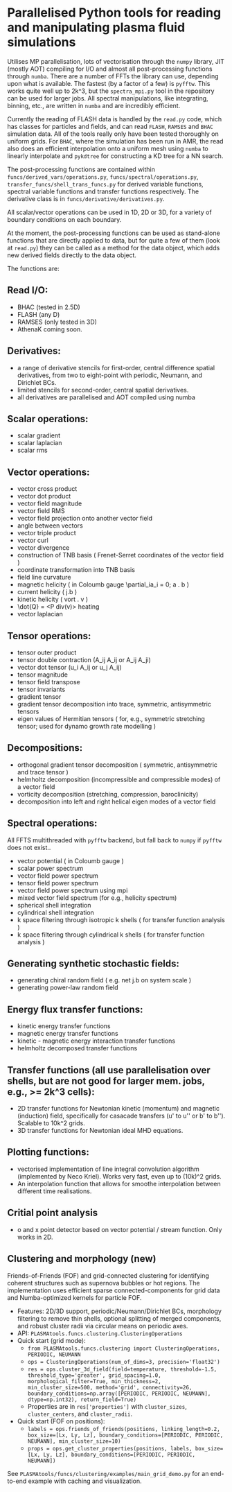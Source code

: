 # Parallelised Python tools for reading and manipulating plasma fluid simulations

Utilises MP parallelisation, lots of vectorisation through the `numpy` library, JIT (mostly AOT) compiling for I/O and almost all post-processing functions through `numba`. There are a number of FFTs the library can use, depending upon what is available. The fastest (by a factor of a few) is `pyfftw`. This works quite well up to 2k^3, but the `spectra_mpi.py` tool in the repository can be used for larger jobs. All spectral manipulations, like integrating, binning, etc., are written in `numba` and are incredibly efficient.

Currently the reading of FLASH data is handled by the `read.py` code, which has classes for particles and fields, and can read `FLASH`, `RAMSES` and `BHAC` simulation data. All of the tools really only have been tested thoroughly on uniform grids. For `BHAC`, where the simulation has been run in AMR, the read also does an efficient interpolation onto a uniform mesh using `numba` to linearly interpolate and `pykdtree` for constructing a KD tree for a NN search.

The post-processing functions are contained within `funcs/derived_vars/operations.py`, `funcs/spectral/operations.py`, `transfer_funcs/shell_trans_funcs.py` for derived variable functions, spectral variable functions and transfer functions respectively. The derivative class is in `funcs/derivative/derivatives.py`.

All scalar/vector operations can be used in 1D, 2D or 3D, for a variety of boundary conditions on each boundary. 

At the moment, the post-processing functions can be used as stand-alone functions that are directly applied to data, but for quite a few of them (look at `read.py`) they can be called as a method for the data object, which adds new derived fields directly to the data object. 

The functions are:

## Read I/O:
* BHAC (tested in 2.5D)
* FLASH (any D)
* RAMSES (only tested in 3D)
* AthenaK coming soon.

## Derivatives:
* a range of derivative stencils for first-order, central difference spatial derivatives, from two to eight-point with periodic, Neumann, and Dirichlet BCs.
* limited stencils for second-order, central spatial derivatives.
* all derivatives are parallelised and AOT compiled using numba

## Scalar operations:
* scalar gradient
* scalar laplacian
* scalar rms

## Vector operations:
* vector cross product
* vector dot product
* vector field magnitude
* vector field RMS
* vector field projection onto another vector field
* angle between vectors
* vector triple product
* vector curl
* vector divergence
* construction of TNB basis ( Frenet-Serret coordinates of the vector field ) 
* coordinate transformation into TNB basis
* field line curvature
* magnetic helicity ( in Coloumb gauge \partial_ia_i = 0; a . b )
* current helicity ( j.b )
* kinetic helicity ( vort . v )
* \dot{Q} = <P div(v)> heating
* vector laplacian

## Tensor operations:
* tensor outer product
* tensor double contraction (A_ij A_ij or A_ij A_ji)
* vector dot tensor (u_i A_ij or u_j A_ij)
* tensor magnitude
* tensor field transpose
* tensor invariants 
* gradient tensor
* gradient tensor decomposition into trace, symmetric, antisymmetric tensors
* eigen values of Hermitian tensors ( for, e.g., symmetric stretching tensor; used for dynamo growth rate modelling )

## Decompositions:
* orthogonal gradient tensor decomposition ( symmetric, antisymmetric and trace tensor )
* helmholtz decomposition (incompressible and compressible modes) of a vector field
* vorticity decomposition (stretching, compression, baroclinicity)
* decomposition into left and right helical eigen modes of a vector field

## Spectral operations:
All FFTS multithreaded with `pyfftw` backend, but fall back to `numpy` if `pyfftw` does not exist..
* vector potential ( in Coloumb gauge )
* scalar power spectrum
* vector field power spectrum
* tensor field power spectrum
* vector field power spectrum using mpi
* mixed vector field spectrum (for e.g., helicity spectrum)
* spherical shell integration
* cylindrical shell integration
* k space filtering through isotropic k shells ( for transfer function analysis )
* k space filtering through cylindrical k shells ( for transfer function analysis )

## Generating synthetic stochastic fields:
* generating chiral random field ( e.g. net j.b on system scale )
* generating power-law random field

## Energy flux transfer functions:
* kinetic energy transfer functions
* magnetic energy transfer functions
* kinetic - magnetic energy interaction transfer functions
* helmholtz decomposed transfer functions

## Transfer functions (all use parallelisation over shells, but are not good for larger mem. jobs, e.g., >= 2k^3 cells):
* 2D transfer functions for Newtonian kinetic (momentum) and magnetic (induction) field, specifically for casacade transfers (u' to u'' or b' to b''). Scalable to 10k^2 grids.
* 3D transfer functions for Newtonian ideal MHD equations.

## Plotting functions:
* vectorised implementation of line integral convolution algorithm (implemented by Neco Kriel). Works very fast, even up to (10k)^2 grids.
* An interpolation function that allows for smoothe interpolation between different time realisations.

## Critial point analysis
* o and x point detector based on vector potential / stream function. Only works in 2D. 

## Clustering and morphology (new)
Friends-of-Friends (FOF) and grid-connected clustering for identifying coherent structures such as supernova bubbles or hot regions. The implementation uses efficient sparse connected-components for grid data and Numba-optimized kernels for particle FOF.

- Features: 2D/3D support, periodic/Neumann/Dirichlet BCs, morphology filtering to remove thin shells, optional splitting of merged components, and robust cluster radii via circular means on periodic axes.
- API: `PLASMAtools.funcs.clustering.ClusteringOperations`
- Quick start (grid mode):
  - `from PLASMAtools.funcs.clustering import ClusteringOperations, PERIODIC, NEUMANN`
  - `ops = ClusteringOperations(num_of_dims=3, precision='float32')`
  - `res = ops.cluster_3d_field(field=temperature, threshold=-1.5, threshold_type='greater', grid_spacing=1.0, morphological_filter=True, min_thickness=2, min_cluster_size=500, method='grid', connectivity=26, boundary_conditions=np.array([PERIODIC, PERIODIC, NEUMANN], dtype=np.int32), return_field=True)`
  - Properties are in `res['properties']` with `cluster_sizes`, `cluster_centers`, and `cluster_radii`.
- Quick start (FOF on positions):
  - `labels = ops.friends_of_friends(positions, linking_length=0.2, box_size=[Lx, Ly, Lz], boundary_conditions=[PERIODIC, PERIODIC, NEUMANN], min_cluster_size=10)`
  - `props = ops.get_cluster_properties(positions, labels, box_size=[Lx, Ly, Lz], boundary_conditions=[PERIODIC, PERIODIC, NEUMANN])`

See `PLASMAtools/funcs/clustering/examples/main_grid_demo.py` for an end-to-end example with caching and visualization.
